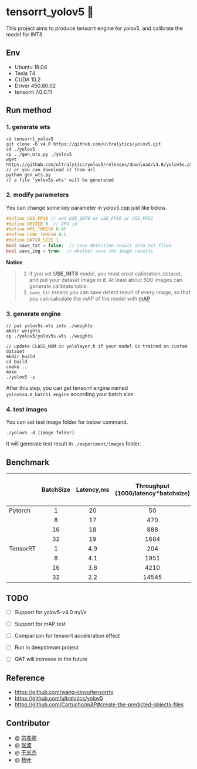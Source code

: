 # tensorrt_yolov5 :100:

This project aims to produce tensorrt engine for yolov5, and calibrate the model for INT8.


## Env
* Ubuntu 18.04
* Tesla T4
* CUDA 10.2
* Driver 450.80.02
* tensorrt 7.0.0.11

## Run method
### 1. generate wts
```
cd tensorrt_yolov5
git clone -b v4.0 https://github.com/ultralytics/yolov5.git
cd ./yolov5
cp ../gen_wts.py ./yolov5
wget https://github.com/ultralytics/yolov5/releases/download/v4.0/yolov5s.pt
// or you can download it from url
python gen_wts.py
// a file 'yolov5s.wts' will be generated
```

### 2. modify parameters
You can change some key parameter in yolov5.cpp just like below.   
```cpp
#define USE_FP16 // set USE_INT8 or USE_FP16 or USE_FP32
#define DEVICE 0  // GPU id
#define NMS_THRESH 0.45
#define CONF_THRESH 0.5
#define BATCH_SIZE 1
bool save_txt = false;  // save detection result into txt files
bool save_img = true;  // whether save the image results
```

**Notice**
> 1. if you set **USE_INT8** model, you must creat calibration_dataset, and put your dataset image in it. At least about 500 images can generate calibtate table.
> 2. `save_txt` means you can save detect result of every image, so that you can calculate the mAP of the model with [mAP](https://github.com/Cartucho/mAP#create-the-predicted-objects-files)


### 3. generate engine

```
// put yolov5s.wts into ./weights
mkdir weights
cp ./yolov5/yolov5s.wts ./weights

// update CLASS_NUM in yololayer.h if your model is trained on custom dataset
mkdir build
cd build
cmake ..
make
./yolov5 -s 
```
After this step, you can get tensorrt engine named `yolov5s4.0_batch1.engine` according your batch size.

### 4. test images
You can set test image folder for below command.
```
./yolov5 -d [image folder]  
```
It will generate test result in `./experiment/images` folder.

## Benchmark

|          | BatchSize | Latency,ms | Throughput (1000/latency*batchsize) | Latency Speedup (TRT latency/original latency) | Througnput Speedup (TRT throughput/original throughput) |
|----------|:---------:|:----------:|:-----------------------------------:|------------------------------------------------|:-------------------------------------------------------:|
|  Pytorch |     1     |     20     |                  50                 |                                                |                                                         |
|          |     8     |     17     |                 470                 |                                                |                                                         |
|          |     16    |     18     |                 888                 |                                                |                                                         |
|          |     32    |     19     |                 1684                |                                                |                                                         |
| TensorRT |     1     |     4.9    |                 204                 |                      0.245                     |                          4.08x                          |
|          |     8     |     4.1    |                 1951                |                      0.241                     |                          4.14x                          |
|          |     16    |     3.8    |                 4210                |                      0.211                     |                          4.73x                          |
|          |     32    |     2.2    |                14545                |                      0.115                     |                          8.63x                          |
## TODO
- [ ] Support for yolov5-v4.0 m/l/x
- [ ] Support for mAP test
- [ ] Comparison for tensorrt acceleration effect
- [ ] Run in deepstream project
- [ ] QAT will increase in the future


## Reference

* https://github.com/wang-xinyu/tensorrtx
* https://github.com/ultralytics/yolov5
* https://github.com/Cartucho/mAP#create-the-predicted-objects-files

## Contributor
* @ [宗孝鹏](https://github.com/XiaoPengZong)
* @ [张波](https://github.com/nanmi)
* @ [于忠杰]()
* @ [杨叶]()